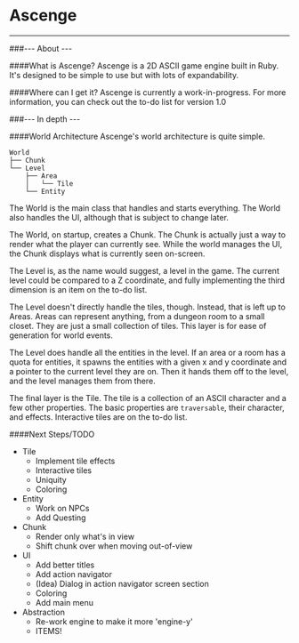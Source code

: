 # Ascenge
---
###--- About ---

####What is Ascenge?
Ascenge is a 2D ASCII game engine built in Ruby. It's designed to be simple to use but with lots of expandability.

####Where can I get it?
Ascenge is currently a work-in-progress. For more information, you can check out the to-do list for version 1.0

###--- In depth ---

####World Architecture
Ascenge's world architecture is quite simple.

    World
    ├── Chunk
    └── Level
        ├── Area
        │   └── Tile
        └── Entity

The World is the main class that handles and starts everything. The World also handles the UI, although that is subject to change later.


The World, on startup, creates a Chunk. The Chunk is actually just a way to render what the player can currently see. While the world manages the UI, the Chunk displays what is currently seen on-screen.

The Level is, as the name would suggest, a level in the game. The current level could be compared to a Z coordinate, and fully implementing the third dimension is an item on the to-do list.

The Level doesn't directly handle the tiles, though. Instead, that is left up to Areas. Areas can represent anything, from a dungeon room to a small closet. They are just a small collection of tiles. This layer is for ease of generation for world events.

The Level does handle all the entities in the level. If an area or a room has a quota for entities, it spawns the entities with a given x and y coordinate and a pointer to the current level they are on. Then it hands them off to the level, and the level manages them from there.

The final layer is the Tile. The tile is a collection of an ASCII character and a few other properties. The basic properties are `traversable`, their character, and effects. Interactive tiles are on the to-do list.

####Next Steps/TODO

 - Tile
     - Implement tile effects
     - Interactive tiles
     - Uniquity
     - Coloring
 - Entity
     - Work on NPCs
     - Add Questing
 - Chunk
     - Render only what's in view
     - Shift chunk over when moving out-of-view
 - UI
     - Add better titles
     - Add action navigator
     - (Idea) Dialog in action navigator screen section
     - Coloring
     - Add main menu
 - Abstraction
     - Re-work engine to make it more 'engine-y'
     - ITEMS!
